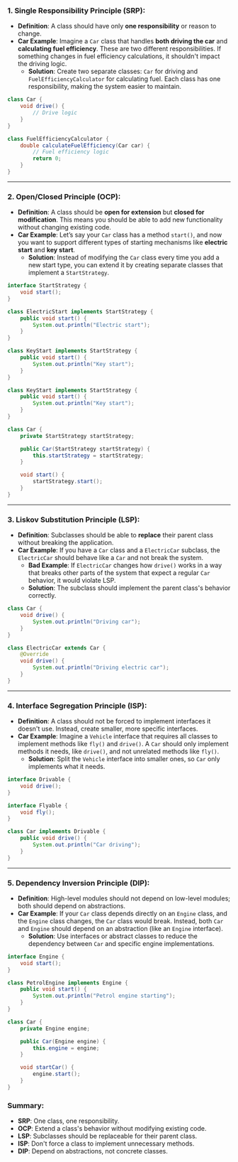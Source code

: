 
### 1. **Single Responsibility Principle (SRP)**:
- **Definition**: A class should have only **one responsibility** or reason to change.
- **Car Example**: Imagine a `Car` class that handles **both driving the car** and **calculating fuel efficiency**. These are two different responsibilities. If something changes in fuel efficiency calculations, it shouldn't impact the driving logic. 
  - **Solution**: Create two separate classes: `Car` for driving and `FuelEfficiencyCalculator` for calculating fuel. Each class has one responsibility, making the system easier to maintain.

```java
class Car {
    void drive() {
        // Drive logic
    }
}

class FuelEfficiencyCalculator {
    double calculateFuelEfficiency(Car car) {
        // Fuel efficiency logic
        return 0;
    }
}
```

---

### 2. **Open/Closed Principle (OCP)**:
- **Definition**: A class should be **open for extension** but **closed for modification**. This means you should be able to add new functionality without changing existing code.
- **Car Example**: Let’s say your `Car` class has a method `start()`, and now you want to support different types of starting mechanisms like **electric start** and **key start**.
  - **Solution**: Instead of modifying the `Car` class every time you add a new start type, you can extend it by creating separate classes that implement a `StartStrategy`.

```java
interface StartStrategy {
    void start();
}

class ElectricStart implements StartStrategy {
    public void start() {
        System.out.println("Electric start");
    }
}

class KeyStart implements StartStrategy {
    public void start() {
        System.out.println("Key start");
    }
}

class KeyStart implements StartStrategy {
    public void start() {
        System.out.println("Key start");
    }
}

class Car {
    private StartStrategy startStrategy;

    public Car(StartStrategy startStrategy) {
        this.startStrategy = startStrategy;
    }

    void start() {
        startStrategy.start();
    }
}
```

---

### 3. **Liskov Substitution Principle (LSP)**:
- **Definition**: Subclasses should be able to **replace** their parent class without breaking the application.
- **Car Example**: If you have a `Car` class and a `ElectricCar` subclass, the `ElectricCar` should behave like a `Car` and not break the system.
  - **Bad Example**: If `ElectricCar` changes how `drive()` works in a way that breaks other parts of the system that expect a regular `Car` behavior, it would violate LSP.
  - **Solution**: The subclass should implement the parent class's behavior correctly.

```java
class Car {
    void drive() {
        System.out.println("Driving car");
    }
}

class ElectricCar extends Car {
    @Override
    void drive() {
        System.out.println("Driving electric car");
    }
}
```

---

### 4. **Interface Segregation Principle (ISP)**:
- **Definition**: A class should not be forced to implement interfaces it doesn't use. Instead, create smaller, more specific interfaces.
- **Car Example**: Imagine a `Vehicle` interface that requires all classes to implement methods like `fly()` and `drive()`. A `Car` should only implement methods it needs, like `drive()`, and not unrelated methods like `fly()`.
  - **Solution**: Split the `Vehicle` interface into smaller ones, so `Car` only implements what it needs.

```java
interface Drivable {
    void drive();
}

interface Flyable {
    void fly();
}

class Car implements Drivable {
    public void drive() {
        System.out.println("Car driving");
    }
}
```

---

### 5. **Dependency Inversion Principle (DIP)**:
- **Definition**: High-level modules should not depend on low-level modules; both should depend on abstractions.
- **Car Example**: If your `Car` class depends directly on an `Engine` class, and the `Engine` class changes, the `Car` class would break. Instead, both `Car` and `Engine` should depend on an abstraction (like an `Engine` interface).
  - **Solution**: Use interfaces or abstract classes to reduce the dependency between `Car` and specific engine implementations.

```java
interface Engine {
    void start();
}

class PetrolEngine implements Engine {
    public void start() {
        System.out.println("Petrol engine starting");
    }
}

class Car {
    private Engine engine;

    public Car(Engine engine) {
        this.engine = engine;
    }

    void startCar() {
        engine.start();
    }
}
```

### Summary:
- **SRP**: One class, one responsibility.
- **OCP**: Extend a class's behavior without modifying existing code.
- **LSP**: Subclasses should be replaceable for their parent class.
- **ISP**: Don't force a class to implement unnecessary methods.
- **DIP**: Depend on abstractions, not concrete classes.